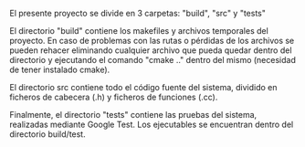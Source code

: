 El presente proyecto se divide en 3 carpetas: "build", "src" y "tests"

El directorio "build" contiene los makefiles y archivos temporales del proyecto. En caso de problemas con las rutas o pérdidas de los archivos se pueden rehacer eliminando cualquier archivo que pueda quedar dentro del directorio y ejecutando el comando "cmake .." dentro del mismo (necesidad de tener instalado cmake).

El directorio src contiene todo el código fuente del sistema, dividido en ficheros de cabecera (.h) y ficheros de funciones (.cc).

Finalmente, el directorio "tests" contiene las pruebas del sistema, realizadas mediante Google Test. Los ejecutables se encuentran dentro del directorio build/test.